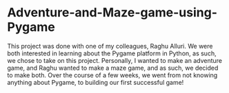 # Adventure-and-Maze-game-using-Pygame
This project was done with one of my colleagues, Raghu Alluri. We were both interested in learning about the Pygame platform in Python, as such, we chose to take on this project. 
Personally, I wanted to make an adventure game, and Raghu wanted to make a maze game, and as such, we decided to make both.
Over the course of a few weeks, we went from not knowing anything about Pygame, to building our first successful game! 
